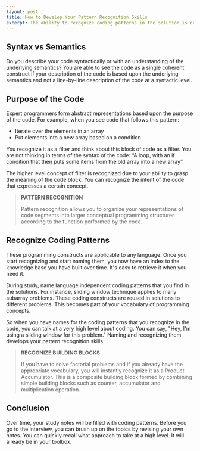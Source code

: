 ```yaml
---
layout: post
title: How to Develop Your Pattern Recognition Skills
excerpt: The ability to recognize coding patterns in the solution is critical to build the basic blocks that can be combined to solve new coding problems.
---
```


## Syntax vs Semantics

Do you describe your code syntactically or with an understanding of the underlying semantics? You are able to see the code as a single coherent construct if your description of the code is based upon the underlying semantics and not a line-by-line description of the code at a syntactic level.

## Purpose of the Code

Expert programmers form abstract representations based upon the purpose of the code. For example, when you see code that follows this pattern:

- Iterate over the elements in an array
- Put elements into a new array based on a condition

You recognize it as a filter and think about this block of code as a filter. You are not thinking in terms of the syntax of the code: “A loop, with an if condition that then puts some items from the old array into a new array”. 

The higher level concept of filter is recognized due to your ability to grasp the meaning of the code block. You can recognize the intent of the code that expresses a certain concept. 

<blockquote class="note">
  <strong>PATTERN RECOGNITION</strong> 
  <p>
    Pattern recognition allows you to organize your representations of code segments into larger conceptual programming structures according to the function performed by the code. 
  </p>
</blockquote>

## Recognize Coding Patterns

These programming constructs are applicable to any language. Once you start recognizing and start naming them, you now have an index to the knowledge base you have built over time. It's easy to retrieve it when you need it.

During study, name language independent coding patterns that you find in the solutions. For instance, sliding window technique applies to many subarray problems. These coding constructs are reused in solutions to different problems. This becomes part of your vocabulary of programming concepts.

So when you have names for the coding patterns that you recognize in the code, you can talk at a very high level about coding. You can say, "Hey, I'm using a sliding window for this problem." Naming and recognizing them develops your pattern recognition skills.

<blockquote class="note">
  <strong>RECOGNIZE BUILDING BLOCKS</strong> 
  <p>
    If you have to solve factorial problems and if you already have the appropriate vocabulary, you will instantly recognize it as a Product Accumulator. This is a composite building block formed by combining simple building blocks such as counter, accumulator and multiplication operation.
  </p>
</blockquote>

## Conclusion

Over time, your study notes will be filled with coding patterns. Before you go to the interview, you can brush up on the topics by revising your own notes. You can quickly recall what approach to take at a high level. It will already be in your toolbox.
